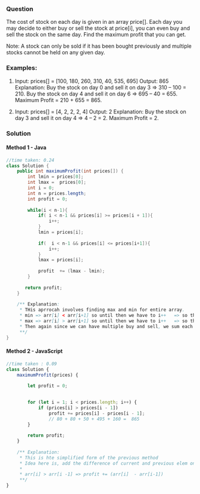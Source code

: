 ### Question
The cost of stock on each day is given in an array price[]. Each day you may decide to either buy or sell the stock at price[i], you can even buy and sell the stock on the same day. Find the maximum profit that you can get.

Note: A stock can only be sold if it has been bought previously and multiple stocks cannot be held on any given day.

### Examples:

1. Input: prices[] = [100, 180, 260, 310, 40, 535, 695]
Output: 865
Explanation: Buy the stock on day 0 and sell it on day 3 => 310 – 100 = 210. Buy the stock on day 4 and sell it on day 6 => 695 – 40 = 655. Maximum Profit = 210 + 655 = 865.

2. Input: prices[] = [4, 2, 2, 2, 4]
Output: 2
Explanation: Buy the stock on day 3 and sell it on day 4 => 4 – 2 = 2. Maximum Profit = 2.


### Solution

#### Method 1 - Java
```java
//time taken: 0.24
class Solution { 
    public int maximumProfit(int prices[]) {
        int lmin = prices[0];
        int lmax =  prices[0];
        int i = 0;
        int n = prices.length;
        int profit = 0;
        
        while(i < n-1){
            if( i < n-1 && prices[i] >= prices[i + 1]){
                i++;
            }
            lmin = prices[i];
            
            if(  i < n-1 && prices[i] <= prices[i+1]){
                i++;
            }
            lmax = prices[i];
            
            profit  += (lmax - lmin);
        }
        
       return profit;
    }
    
    /** Explanation:
     * THis aprrocah involves finding max and min for entire array.
     * min => arr[i] < arr[i+1] so until then we have to i++   => so that why we have prices[i] >=  prices[i+1] {i++}
     * max => arr[i] > arr[i+1] so until then we have to i++   => so that why we have prices[i] <=  prices[i+1] {i++}
     * Then again since we can have multiple buy and sell, we sum each time we encounter min and max range within 0 to n-1 lenght of the array
     **/
}
```

#### Method 2 - JavaScript 
```javascript
//time taken : 0.09
class Solution {
    maximumProfit(prices) {
        
        let profit = 0;

    
        for (let i = 1; i < prices.length; i++) {
            if (prices[i] > prices[i - 1]) 
                profit += prices[i] - prices[i - 1];
                // 80 + 80 + 50 + 495 + 160 =  865
        }
    
        return profit;
    }
    
    /** Explanation:
     * This is hte simplified form of the previous method
     * Idea here is, add the difference of current and previous elem only if previous elem is less than current
     * 
     * arr[i] > arr[i -1] => profit += (arr[i]  - arr[i-1])
     **/
}
```